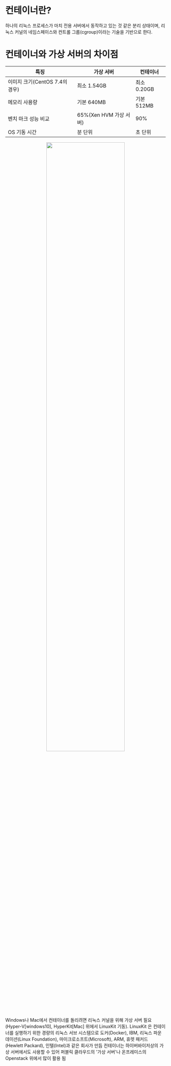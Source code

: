 # 컨테이너란?

하나의 리눅스 프로세스가 마치 전용 서버에서 동작하고 있는 것 같은 분리 상태이며, 리눅스 커널의 네임스페이스와 컨트롤 그룹(cgroup)이라는 기술을 기반으로 한다.


# 컨테이너와 가상 서버의 차이점

<table>
    <thead>
        <tr>
            <th colspan="1">특징</th>
            <th colspan="1">가상 서버</th>
            <th colspan="1">컨테이너</th>
        </tr>
    </thead>
    <tbody>
        <tr>
            <td>이미지 크기(CentOS 7.4의 경우)</td>
            <td>최소 1.54GB</td>
            <td>최소 0.20GB</td>
        </tr>
        <tr>
            <td>메모리 사용량</td>
            <td>기본 640MB</td>
            <td>기본 512MB</td>
        </tr>
        <tr>
            <td>벤치 마크 성능 비교</td>
            <td>65%(Xen HVM 가상 서버)</td>
            <td>90%</td>
        </tr>
        <tr>
            <td>OS 기동 시간</td>
            <td>분 단위</td>
            <td>초 단위</td>
        </tr>
    </table>
</thead>

<div align="center">
    <img src="https://user-images.githubusercontent.com/45858414/128109064-84d5312a-7640-4d85-9e60-9d674785ba56.png" width="70%" height="70%"/>
</div>

<span>Windows나 Mac에서 컨테이너를 돌리려면 리눅스 커널을 위해 가상 서버 필요(Hyper-V[windows10], HyperKit[Mac] 위에서 LinuxKit 기동).</span>
<span>LinuxKit 은 컨테이너를 실행하기 위한 경량의 리눅스 서브 시스템으로 도커(Docker), IBM, 리눅스 파운데이션(Linux Foundation), 마이크로소프트(Microsoft), ARM, 휴렛 패커드(Hewlett Packard), 인텔(Intel)과 같은 회사가 만듬</span>
<span>컨테이너는 하이버바이저상의 가상 서버에서도 사용할 수 있어 퍼블릭 클라우드의 '가상 서버'나 온프레미스의 Openstack 위에서 많이 활용 됨</span>